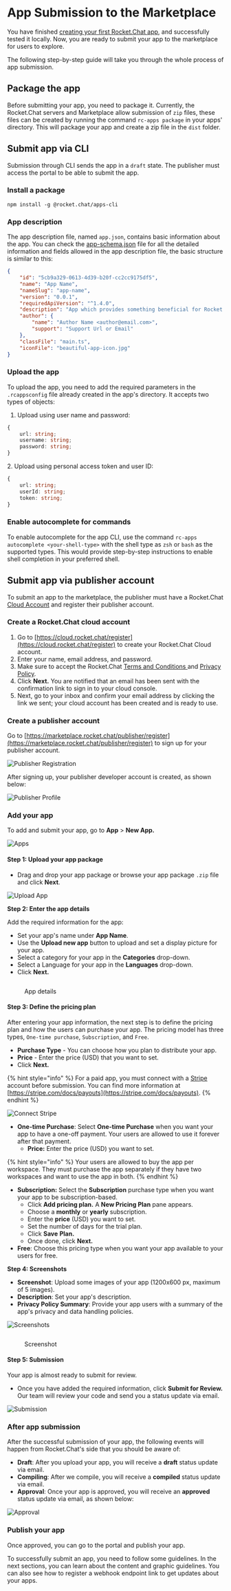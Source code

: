 # App Submission to the Marketplace

You have finished [creating your first Rocket.Chat app](../getting-started/creating-an-app.md), and successfully tested it locally. Now, you are ready to submit your app to the marketplace for users to explore.

The following step-by-step guide will take you through the whole process of app submission.

## Package the app

Before submitting your app, you need to package it. Currently, the Rocket.Chat servers and Marketplace allow submission of `zip` files, these files can be created by running the command `rc-apps package` in your apps' directory. This will package your app and create a zip file in the `dist` folder.

## Submit app via CLI

Submission through CLI sends the app in a `draft` state. The publisher must access the portal to be able to submit the app.

### Install a package

```
npm install -g @rocket.chat/apps-cli
```

### App description

The app description file, named `app.json`, contains basic information about the app. You can check the [app-schema.json](https://github.com/RocketChat/Rocket.Chat.Apps-engine/blob/master/src/definition/app-schema.json) file for all the detailed information and fields allowed in the app description file, the basic structure is similar to this:

```json
{
    "id": "5cb9a329-0613-4d39-b20f-cc2cc9175df5",
    "name": "App Name",
    "nameSlug": "app-name",
    "version": "0.0.1",
    "requiredApiVersion": "^1.4.0",
    "description": "App which provides something beneficial for Rocket.Chat users.",
    "author": {
        "name": "Author Name <author@email.com>",
        "support": "Support Url or Email"
    },
    "classFile": "main.ts",
    "iconFile": "beautiful-app-icon.jpg"
}
```

### Upload the app

To upload the app, you need to add the required parameters in the `.rcappsconfig` file already created in the app's directory. It accepts two types of objects:

1. Upload using user name and password:

```typescript
{
    url: string;
    username: string;
    password: string;
}
```

2\. Upload using personal access token and user ID:

```typescript
{
    url: string;
    userId: string;
    token: string;
}
```

### Enable autocomplete for commands

To enable autocomplete for the app CLI, use the command `rc-apps autocomplete <your-shell-type>` with the shell type as `zsh` or `bash` as the supported types. This would provide step-by-step instructions to enable shell completion in your preferred shell.

## Submit app via publisher account

To submit an app to the marketplace, the publisher must have a Rocket.Chat [Cloud Account](https://cloud.rocket.chat/login) and register their publisher account.

### **Create a Rocket.Chat cloud account**

1. Go to [https://cloud.rocket.chat/register](https://cloud.rocket.chat/register) to create your Rocket.Chat Cloud account.
2. Enter your name, email address, and password.
3. Make sure to accept the Rocket.Chat [Terms and Conditions ](https://docs.rocket.chat/legal/terms)and [Privacy Policy](https://docs.rocket.chat/legal/privacy).
4. Click **Next.** You are notified that an email has been sent with the confirmation link to sign in to your cloud console.
5. Next, go to your inbox and confirm your email address by clicking the link we sent; your cloud account has been created and is ready to use.

### **Create a publisher account**

Go to [https://marketplace.rocket.chat/publisher/register](https://marketplace.rocket.chat/publisher/register) to sign up for your publisher account.

![Publisher Registration](../../.gitbook/assets/PublisherAccountRegistration.png)

After signing up, your publisher developer account is created, as shown below:

![Publisher Profile](<../../.gitbook/assets/Publisher Profile.png>)

### Add your app

To add and submit your app, go to **App** > **New App.**

![Apps](<../../.gitbook/assets/publisher-new-app (1).png>)

#### **Step 1: Upload your app package**

* Drag and drop your app package or browse your app package `.zip` file and click **Next**.

![Upload App](<../../.gitbook/assets/publish a new app-Upload (1).png>)

**Step 2: Enter the app details**

Add the required information for the app:

* Set your app's name under **App Name**.
* Use the **Upload new app** button to upload and set a display picture for your app.
* Select a category for your app in the **Categories** drop-down.
* Select a Language for your app in the **Languages** drop-down.
* Click **Next.**

<figure><img src="../../.gitbook/assets/publish-app-details.png" alt=""><figcaption><p>App details</p></figcaption></figure>



#### **Step 3: Define the pricing plan**

After entering your app information, the next step is to define the pricing plan and how the users can purchase your app. The pricing model has three types, `One-time purchase`, `Subscription`, and `Free`.

* **Purchase Type** - You can choose how you plan to distribute your app.
* **Price** - Enter the price (USD) that you want to set.
* Click **Next.**

{% hint style="info" %}
For a paid app, you must connect with a [Stripe](https://stripe.com/) account before submission. You can find more information at [https://stripe.com/docs/payouts](https://stripe.com/docs/payouts).
{% endhint %}

![Connect Stripe](<../../.gitbook/assets/Connect Stripe.png>)

* **One-time Purchase**: Select **One-time Purchase** when you want your app to have a one-off payment. Your users are allowed to use it forever after that payment.
  * **Price:** Enter the price (USD) you want to set.

{% hint style="info" %}
Your users are allowed to buy the app per workspace. They must purchase the app separately if they have two workspaces and want to use the app in both.
{% endhint %}

* **Subscription:** Select the **Subscription** purchase type when you want your app to be subscription-based.
  * Click **Add pricing plan.** A **New Pricing Plan** pane appears.
  * Choose a **monthly** or **yearly** subscription.
  * Enter the **price** (USD) you want to set.
  * Set the number of days for the trial plan.
  * Click **Save** **Plan.**
  * Once done, click **Next.**
* **Free**: Choose this pricing type when you want your app available to your users for free.&#x20;

**Step 4: Screenshots**

* **Screenshot**: Upload some images of your app (1200x600 px, maximum of 5 images).
* **Description**: Set your app's description.
* **Privacy Policy Summary**: Provide your app users with a summary of the app's privacy and data handling policies.

![Screenshots](../../.gitbook/assets/publish-app-screenshot1.png)

<figure><img src="../../.gitbook/assets/publish-app-screenshot2.png" alt=""><figcaption><p>Screenshot</p></figcaption></figure>

#### **Step 5: Submission**

Your app is almost ready to submit for review.

* Once you have added the required information, click **Submit for Review.** Our team will review your code and send you a status update via email.

![Submission](../../.gitbook/assets/publish-app-submission.png)

### After app submission

After the successful submission of your app, the following events will happen from Rocket.Chat's side that you should be aware of:

* **Draft**: After you upload your app, you will receive a **draft** status update via email.
* **Compiling**: After we compile, you will receive a **compiled** status update via email.
* **Approval**: Once your app is approved, you will receive an **approved** status update via email, as shown below:

![Approval](../../.gitbook/assets/appsubmission\_approved.png)

### Publish your app

Once approved, you can go to the portal and publish your app.

To successfully submit an app, you need to follow some guidelines. In the next sections, you can learn about the content and graphic guidelines. You can also see how to register a webhook endpoint link to get updates about your apps.
